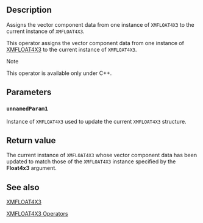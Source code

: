 ## Description

Assigns the vector component data from one instance of `XMFLOAT4X3` to the current instance of `XMFLOAT4X3`.

This operator assigns the vector component data from one instance of [XMFLOAT4X3](https://learn.microsoft.com/windows/win32/api/directxmath/ns-directxmath-xmfloat4x3) to the current instance of `XMFLOAT4X3`.

> [!NOTE]
> This operator is available only under C++.

## Parameters

### `unnamedParam1`

Instance of `XMFLOAT4X3` used to update the current `XMFLOAT4X3` structure.

## Return value

The current instance of `XMFLOAT4X3` whose vector component data has been updated to match those of the `XMFLOAT4X3` instance specified by the **Float4x3** argument.

## See also

[XMFLOAT4X3](https://learn.microsoft.com/windows/win32/api/directxmath/ns-directxmath-xmfloat4x3)

[XMFLOAT4X3 Operators](https://learn.microsoft.com/windows/win32/dxmath/ovw-xmfloat4x3-operators)